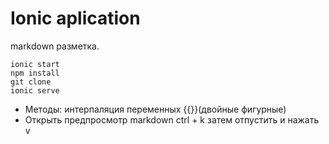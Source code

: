 # Ionic aplication
 markdown разметка.
```
ionic start 
npm install
git clone
ionic serve
```
* Методы: интерпаляция переменных {{}}(двойные фигурные)
* Открыть предпросмотр markdown ctrl + k затем отпустить и нажать v
